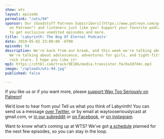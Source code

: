 ```yaml
---
show: wts
layout: episode
permalink: "/wts/94"
sponsor: Our [Goodstuff Patreon Subscribers](https://www.patreon.com/goodstuff "Goodstuff
  on Patreon") and listeners just like you! Support your favorite podcasts directly
  to get exclusive unedited episodes and more.
title: 'Labyrinth: The Bog Of Eternal Podcasts'
date: 2019-05-02 23:00:00 -0700
episode: 94
description: We're back from our break, and this week we're talking about Labyrinth!
  We're talking about adolescence, adventures for girls, and tight-fitting pants on
  rock stars. I hope you like it!
mp3: https://chtbl.com/track/9E18G/media.transistor.fm/0a107d4c.mp3
image: "/uploads/wts-94.jpg"
published: false

---
```

If you like us or if you want more, please [support Way Too Seriously on Patreon](https://www.patreon.com/clockworkscast)!

We’d love to hear from you! Tell us what you think of Labyrinth! You can send us a message [over Twitter](http://www.twitter.com/wtscast), or by email at waytooseriouslycast at gmail.com, or [in our subreddit](https://www.reddit.com/r/Goodstuff_fm/) or [on Facebook](http://www.facebook.com/wtscast), or [on instagram](https://www.instagram.com/waytooseriously/).

Want to know what’s coming up at WTS? We’ve got [a schedule](https://docs.google.com/document/d/1f6fvTgbzQOCUD_potL6mWClmSC3D2cOBgKz36OwSC68) planned for the next few episodes, so you can stay in the loop.